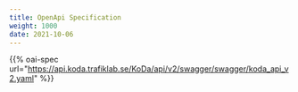 ```yaml
---
title: OpenApi Specification
weight: 1000
date: 2021-10-06
---
```

{{% oai-spec url="https://api.koda.trafiklab.se/KoDa/api/v2/swagger/swagger/koda_api_v2.yaml" %}}